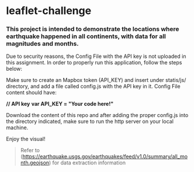 # leaflet-challenge

### This project is intended to demonstrate the locations where earthquake happened in all continents, with data for all magnitudes and months.


Due to security reasons, the Config File with the API key is not uploaded in this assignment. In order to properly run this application, follow the steps below:

Make sure to create an Mapbox token (API_KEY) and insert under statis/js/ directory, and add a file called config.js with the API key in it.
Config File content should have:

 **// API key**
  **var API_KEY = "Your code here!"**

Download the content of this repo and after adding the proper config.js into the directory indicated, make sure to run the http server on your local machine.

Enjoy the visual!

> Refer to (https://earthquake.usgs.gov/earthquakes/feed/v1.0/summary/all_month.geojson) for data extraction information
